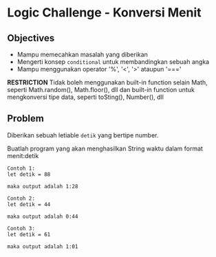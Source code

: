 # Logic Challenge - Konversi Menit

## Objectives

- Mampu memecahkan masalah yang diberikan
- Mengerti konsep `conditional` untuk membandingkan sebuah angka
- Mampu menggunakan operator '%', '<', '>' ataupun '==='

**RESTRICTION**
Tidak boleh menggunakan built-in function selain Math, seperti Math.random(), Math.floor(), dll dan built-in function untuk mengkonversi tipe data, seperti toSting(), Number(), dll

## Problem

Diberikan sebuah letiable `detik` yang bertipe number.

Buatlah program yang akan menghasilkan String waktu dalam format menit:detik

```
Contoh 1:
let detik = 88

maka output adalah 1:28

Contoh 2:
let detik = 44

maka output adalah 0:44

Contoh 3:
let detik = 61

maka output adalah 1:01
```
